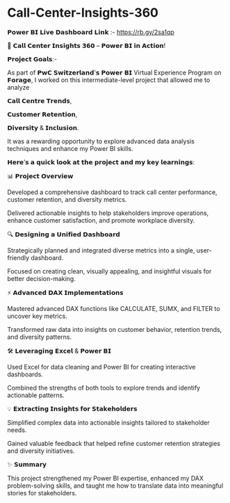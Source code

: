 # Call-Center-Insights-360
𝗣𝗼𝘄𝗲𝗿 𝗕𝗜 𝗟𝗶𝘃𝗲 𝗗𝗮𝘀𝗵𝗯𝗼𝗮𝗿𝗱 𝗟𝗶𝗻𝗸 :- https://rb.gy/2sa1qp


🚀 𝗖𝗮𝗹𝗹 𝗖𝗲𝗻𝘁𝗲𝗿 𝗜𝗻𝘀𝗶𝗴𝗵𝘁𝘀 𝟯𝟲𝟬 – 𝗣𝗼𝘄𝗲𝗿 𝗕𝗜 𝗶𝗻 𝗔𝗰𝘁𝗶𝗼𝗻!



𝗣𝗿𝗼𝗷𝗲𝗰𝘁 𝗚𝗼𝗮𝗹𝘀:-

As part of 𝗣𝘄𝗖 𝗦𝘄𝗶𝘁𝘇𝗲𝗿𝗹𝗮𝗻𝗱'𝘀 𝗣𝗼𝘄𝗲𝗿 𝗕𝗜 Virtual Experience Program on 𝗙𝗼𝗿𝗮𝗴𝗲, I worked on this intermediate-level project that allowed me to analyze 

𝗖𝗮𝗹𝗹 𝗖𝗲𝗻𝘁𝗿𝗲 𝗧𝗿𝗲𝗻𝗱𝘀,

𝗖𝘂𝘀𝘁𝗼𝗺𝗲𝗿 𝗥𝗲𝘁𝗲𝗻𝘁𝗶𝗼𝗻,

𝗗𝗶𝘃𝗲𝗿𝘀𝗶𝘁𝘆 & 𝗜𝗻𝗰𝗹𝘂𝘀𝗶𝗼𝗻.

It was a rewarding opportunity to explore advanced data analysis techniques and enhance my Power BI skills.



𝗛𝗲𝗿𝗲’𝘀 𝗮 𝗾𝘂𝗶𝗰𝗸 𝗹𝗼𝗼𝗸 𝗮𝘁 𝘁𝗵𝗲 𝗽𝗿𝗼𝗷𝗲𝗰𝘁 𝗮𝗻𝗱 𝗺𝘆 𝗸𝗲𝘆 𝗹𝗲𝗮𝗿𝗻𝗶𝗻𝗴𝘀:



📊 𝗣𝗿𝗼𝗷𝗲𝗰𝘁 𝗢𝘃𝗲𝗿𝘃𝗶𝗲𝘄

Developed a comprehensive dashboard to track call center performance, customer retention, and diversity metrics.

Delivered actionable insights to help stakeholders improve operations, enhance customer satisfaction, and promote workplace diversity.




🔍 𝗗𝗲𝘀𝗶𝗴𝗻𝗶𝗻𝗴 𝗮 𝗨𝗻𝗶𝗳𝗶𝗲𝗱 𝗗𝗮𝘀𝗵𝗯𝗼𝗮𝗿𝗱

Strategically planned and integrated diverse metrics into a single, user-friendly dashboard.

Focused on creating clean, visually appealing, and insightful visuals for better decision-making.



⚡ 𝗔𝗱𝘃𝗮𝗻𝗰𝗲𝗱 𝗗𝗔𝗫 𝗜𝗺𝗽𝗹𝗲𝗺𝗲𝗻𝘁𝗮𝘁𝗶𝗼𝗻𝘀

Mastered advanced DAX functions like CALCULATE, SUMX, and FILTER to uncover key metrics.

Transformed raw data into insights on customer behavior, retention trends, and diversity patterns.



🛠️ 𝗟𝗲𝘃𝗲𝗿𝗮𝗴𝗶𝗻𝗴 𝗘𝘅𝗰𝗲𝗹 & 𝗣𝗼𝘄𝗲𝗿 𝗕𝗜

Used Excel for data cleaning and Power BI for creating interactive dashboards.

Combined the strengths of both tools to explore trends and identify actionable patterns.



💡 𝗘𝘅𝘁𝗿𝗮𝗰𝘁𝗶𝗻𝗴 𝗜𝗻𝘀𝗶𝗴𝗵𝘁𝘀 𝗳𝗼𝗿 𝗦𝘁𝗮𝗸𝗲𝗵𝗼𝗹𝗱𝗲𝗿𝘀

Simplified complex data into actionable insights tailored to stakeholder needs.

Gained valuable feedback that helped refine customer retention strategies and diversity initiatives.



✨ 𝗦𝘂𝗺𝗺𝗮𝗿𝘆

This project strengthened my Power BI expertise, enhanced my DAX problem-solving skills, and taught me how to translate data into meaningful stories for stakeholders.

